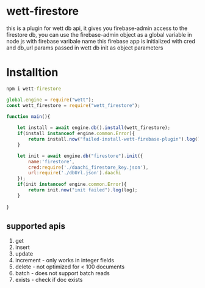 # wett-firestore

this is a plugin for wett db api, it gives you firebase-admin access to the firestore db, you can use the firebase-admin object as a global variable in node js with firebase varibale name this firebase app is initialized with cred and db_url params passed in wett db init as object parameters
        
# Installtion

```cmd
npm i wett-firestore
```

```javascript
global.engine = require("wett");
const wett_firestore = require("wett_firestore");

function main(){
    
    let install = await engine.db().install(wett_firestore);
    if(install instanceof engine.common.Error){
        return install.now("failed-install-wett-firebase-plugin").log();
    }

    let init = await engine.db("firestore").init({
        name:'firestore',
        cred:require('./daachi_firestore_key.json'),
        url:require('./dbUrl.json').daachi
    });
    if(init instanceof engine.common.Error){
        return init.now("init failed").log(log);
    }
    
}

```

## supported apis

1. get
2. insert
3. update
4. increment - only works in integer fields
5. delete - not optimized for < 100 documents
6. batch - does not support batch reads
7. exists - check if doc exists
